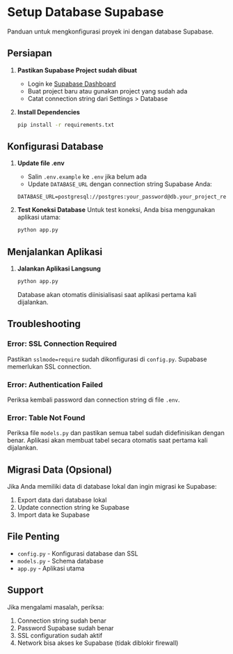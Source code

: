 # Setup Database Supabase

Panduan untuk mengkonfigurasi proyek ini dengan database Supabase.

## Persiapan

1. **Pastikan Supabase Project sudah dibuat**
   - Login ke [Supabase Dashboard](https://supabase.com/dashboard)
   - Buat project baru atau gunakan project yang sudah ada
   - Catat connection string dari Settings > Database

2. **Install Dependencies**
   ```bash
   pip install -r requirements.txt
   ```

## Konfigurasi Database

1. **Update file .env**
   - Salin `.env.example` ke `.env` jika belum ada
   - Update `DATABASE_URL` dengan connection string Supabase Anda:
   ```
   DATABASE_URL=postgresql://postgres:your_password@db.your_project_ref.supabase.co:5432/postgres
   ```

2. **Test Koneksi Database**
   Untuk test koneksi, Anda bisa menggunakan aplikasi utama:
   ```bash
   python app.py
   ```

## Menjalankan Aplikasi

1. **Jalankan Aplikasi Langsung**
   ```bash
   python app.py
   ```
   
   Database akan otomatis diinisialisasi saat aplikasi pertama kali dijalankan.

## Troubleshooting

### Error: SSL Connection Required
Pastikan `sslmode=require` sudah dikonfigurasi di `config.py`. Supabase memerlukan SSL connection.

### Error: Authentication Failed
Periksa kembali password dan connection string di file `.env`.

### Error: Table Not Found
Periksa file `models.py` dan pastikan semua tabel sudah didefinisikan dengan benar. Aplikasi akan membuat tabel secara otomatis saat pertama kali dijalankan.

## Migrasi Data (Opsional)

Jika Anda memiliki data di database lokal dan ingin migrasi ke Supabase:

1. Export data dari database lokal
2. Update connection string ke Supabase
3. Import data ke Supabase

## File Penting

- `config.py` - Konfigurasi database dan SSL
- `models.py` - Schema database
- `app.py` - Aplikasi utama

## Support

Jika mengalami masalah, periksa:
1. Connection string sudah benar
2. Password Supabase sudah benar
3. SSL configuration sudah aktif
4. Network bisa akses ke Supabase (tidak diblokir firewall)
